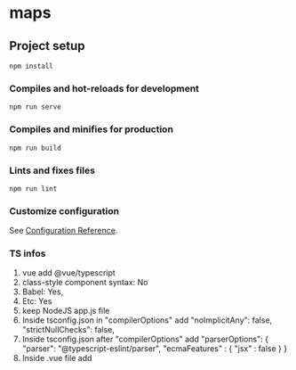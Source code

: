 # maps

## Project setup
```
npm install
```

### Compiles and hot-reloads for development
```
npm run serve
```

### Compiles and minifies for production
```
npm run build
```

### Lints and fixes files
```
npm run lint
```

### Customize configuration
See [Configuration Reference](https://cli.vuejs.org/config/).


### TS infos
1. vue add @vue/typescript
2. class-style component syntax: No
3. Babel: Yes,
4. Etc: Yes
5. keep NodeJS app.js file
6. Inside tsconfig.json in "compilerOptions" add
    "noImplicitAny": false,
    "strictNullChecks": false,
7. Inside tsconfig.json after "compilerOptions" add
    "parserOptions": {
        "parser": "@typescript-eslint/parser",
        "ecmaFeatures" : {
        "jsx" : false
        }
    }
8. Inside .vue file add <script lang="ts">, to make the .vue file ts
9. init temp 
    let temp: any = this;
    and use "temp" instead of "this"
10. first save all changes. then "npm run build" and check compiling error. Then "npm run serve"